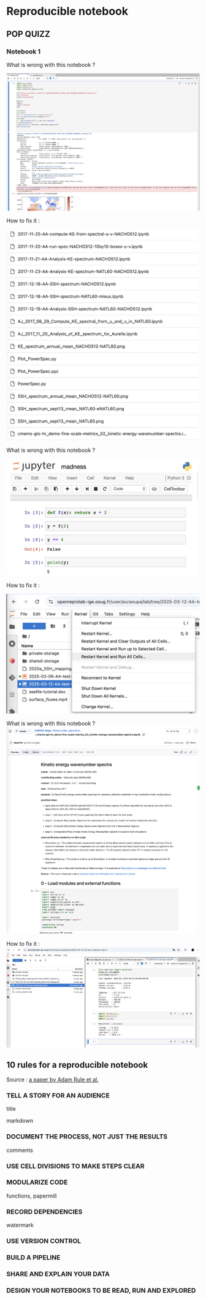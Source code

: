 # Reproducible notebook

## POP QUIZZ

### Notebook 1

What is wrong with this notebook ?

![](pics/notebook-error1.png)

How to fix it :

<img src="pics/notebook-solution1.png" alt="drawing" width="500"/>

What is wrong with this notebook ?

<img src="pics/notebook-error2.png" alt="drawing" width="500"/>

How to fix it :

![](pics/notebook-solution2.png)

What is wrong with this notebook ?
![](pics/notebook-error3.png)

How to fix it :
![](pics/notebook-solution3.png)


## 10 rules for a reproducible notebook

Source : [a paper by Adam Rule et al.](https://journals.plos.org/ploscompbiol/article?id=10.1371/journal.pcbi.1007007#pcbi.1007007.ref015)

### TELL A STORY FOR AN AUDIENCE

title

markdown

### DOCUMENT THE PROCESS, NOT JUST THE RESULTS

comments

### USE CELL DIVISIONS TO MAKE STEPS CLEAR

### MODULARIZE CODE

functions, papermill

### RECORD DEPENDENCIES

watermark

### USE VERSION CONTROL

### BUILD A PIPELINE

### SHARE AND EXPLAIN YOUR DATA

### DESIGN YOUR NOTEBOOKS TO BE READ, RUN AND EXPLORED


